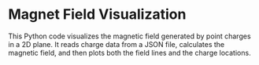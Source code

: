 # Magnet Field Visualization

This Python code visualizes the magnetic field generated by point charges in a 2D plane. It reads charge data from a JSON file, calculates the magnetic field, and then plots both the field lines and the charge locations. 
